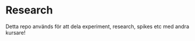 Research
=======

Detta repo används för att dela experiment, research, spikes etc med andra kursare!
